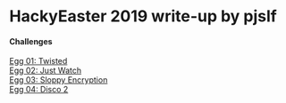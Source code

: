# HackyEaster 2019 write-up by pjslf

#### Challenges

[Egg 01: Twisted](challenges/egg01/README.md)  
[Egg 02: Just Watch](challenges/egg02/README.md)  
[Egg 03: Sloppy Encryption](challenges/egg03/README.md)  
[Egg 04: Disco 2](challenges/egg04/README.md)  
